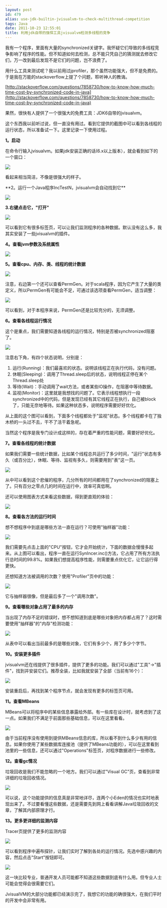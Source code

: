 ```yaml
---
layout: post
id: 479
alias: use-jdk-builtin-jvisualvm-to-check-multithread-competition
tags: Java
date: 2011-10-23 12:55:01
title: 利用jdk自带的强悍工具jvisualvm检测多线程的竞争
---
```


我有一个程序，里面有大量的synchronized关键字。我怀疑它们导致的多线程竞争影响了程序的性能。但不知道如何去检测，总不能只凭自己的猜测就去修改它们，万一改到最后发现不是它们的问题，岂不浪费了。

用什么工具来测试呢？我以前用过jprofiler，那个虽然功能强大，但不是免费的。于是我在万能的stackoverflow上提了个问题，聆听神人的教诲。

[http://stackoverflow.com/questions/7858730/how-to-know-how-much-time-cost-by-synchronized-code-in-java](http://stackoverflow.com/questions/7858730/how-to-know-how-much-time-cost-by-synchronized-code-in-java)

果然，很快有人提供了一个很强大的免费工具：JDK6自带的jvisualvm。

这个东西我以前听过说，但一直没有用过。看到它提供的截图中可以看到各线程的运行状态，所以准备试一下。这里记录一下使用过程。

**1。启动**

在命令行输入jvisualvm。如果jdk安装正确的话(6.x以上版本），就会看到如下的一个窗口：

![](/user_images/479-0.png)

看起来相当简洁，不像是很强大的样子。

 <span id="more-479"></span>
<p>**2。运行一个Java程序IncTestN，jvisualvm会自动找到它**

![](/user_images/479-1.png)

**3.右键点击它，"打开"**

![](/user_images/479-2.png)

可以看到它有很多标签页，可以让我们监测程序的各种数据。默认没有这么多，我其实安装了一些jvisualvm的插件。

**4。查看jvm参数及系统属性**

![](/user_images/479-3.png)

**5。查看cpu、内存、类、线程的统计数据**

![](/user_images/479-4.png)

注意，右边第一个还可以查看PermGen。对于scala程序，因为它产生了大量的类定义，所以PermGen有可能会不足，可通过该选项查看PermGen，适当调整：

![](/user_images/479-5.png)

可以看到，对于本程序来说，PermGen还是比较充分的，无须调整。

**6。查看各线程运行情况**

这个是重点，我们需要知道各线程的运行情况，特别是否被synchronized阻塞了。

![](/user_images/479-6.png)

注意右下角，有四个状态说明，分别是：

1.  运行(Running)：我们最喜欢的状态。说明该线程正在执行代码，没有问题。
2.  休眠(Sleeping)：调用了Thread.sleep后的状态，说明线程正停在某个Thread.sleep处
3.  等待(Wait)：手动调用了wait方法，或者某些IO操作，在阻塞中等待数据。
4.  监视(Monitor)：这里就是我想找的问题了。它表示线程想执行一段synchronized中的代码，但是发现已经有其它线程正在执行，自己被block了，只能无奈地等待。如果这种状态多，说明程序需要好好优化。

从上面的这个图可以看到，下面多个线程都处于"监视"状态。多个线程都卡在了独木桥的一头过不去，干不了活干着急呢。

当然这个程序是我专门设计成这样的，存在着严重的性能问题，需要好好优化。

**7。查看各线程的统计数据**

如果我们需要一些统计数据，比如某个线程总共运行了多少时间，"运行"状态有多久（或百分比），休眠、等待、监视有多久，则需要用到"表"这一页。

![](/user_images/479-7.png)

从中可以看到这个悲催的程序，几分所有的时间都用在了synchronized的阻塞上了。只有百分之零点几的时间在运行中，效率可真低啊。

还可以使用图表方式来看这些数据，得到更直观的体验：

![](/user_images/479-8.png)

**8。查看各方法的运行时间**

想不想程序中到底是哪些方法一直在运行？可使用"抽样器"功能：

![](/user_images/479-9.png)

我们需要先点击上面的"CPU"按钮，它才会开始统计，下面的数据会慢慢多起来。从上图可以看出，程序一直在运行SynIncer.inc()方法，它占用了所有方法执行总时间的99.8%。如果我们想提高程序性能，则需要重点优化它，让它运行得更快。

还想知道方法被调用的次数？使用"Profiler"页中的功能：

![](/user_images/479-10.png)

它与抽样器很像，但是最后多了一个"调用次数"。

**9。查看哪些对象占用了最多的内存**

当出现了内存不足的错误时，想不想知道到底是哪些对象把内存都占用了？这时需要使用"抽样器"的"内存"检测功能：

![](/user_images/479-11.png)

从表中可以看出当前最多的是哪些对象，它们有多少个，用了多少个字节。

**10。安装更多插件**

jvisualvm还在线提供了很多插件，提供了更多的功能。我们可以通过"工具"->"插件"，找到并安装它们。推荐全装，比如我就安装了全部（当前有16个）：

![](/user_images/479-12.png)

安装重启后，再找到某个程序节点，就会发现有更多的标签页可用。

**11。查看MBeans**

MBeans可以将程序中的某些信息暴露给外部。有一些库在设计时，就考虑到了这一点。如果我们不满足于前面那些基础信息，可以在这里看看。

![](/user_images/479-13.png)

由于当前程序没有使用到提供MBeans信息的库，所以看不到什么多少有用的信息。如果你使用了某些数据库连接池（提供了MBeans功能的），可以在这里看到池里的一些信息，还可以通过"Operations"标签页，对程序数据进行一些修改。

**12。查看gc情况**

垃圾回收是我们不能忽略的一个地方。我们可以通过"Visual GC"页，查看到非常详细的垃圾回收情况。

![](/user_images/479-14.png)

可以说，这个功能提供的信息真是非常地详尽，连两个小Eden的情况也实时地表现出来了。不过要看懂这些数据，还是需要先到网上看看讲解Java垃圾回收的文章，了解其内部原理才行。

**13。更多更详细的监测内容**

Tracer页提供了更多的监测内容

![](/user_images/479-15.png)

可以看到程序中遍布探针，让我们实时了解到各处的运行情况。先选中感兴趣的内容，然后点击"Start"按钮即可。

![](/user_images/479-16.png)

这一块比较专业，普通开发人员可能都不知道这些数据到底有什么用。但专业人士可能会觉得会很需要它们。

JvisualVM的大部分功能都已经演示完了，我想它的功能的确很强大，在我们平时的开发中会非常有用。
